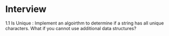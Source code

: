 # Interview
1.1 Is Unique : Implement an algoirthm to determine if a string has all unique characters. What if you cannot use additional data structures?
